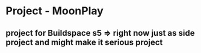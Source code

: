 # Project - MoonPlay




## project for Buildspace s5 => right now just as side project and might make it serious project 
